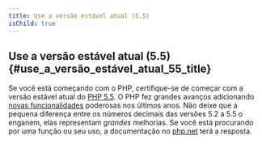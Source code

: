 ```yaml
---
title: Use a versão estável atual (5.5)
isChild: true
---
```


## Use a versão estável atual (5.5) {#use_a_versão_estável_atual_55_title}

Se você está começando com o PHP, certifique-se de começar com a versão estável atual do [PHP 5.5][php-release]. O PHP
fez grandes avanços adicionando [novas funcionalidades](#language_highlights) poderosas nos últimos anos. Não deixe que
a pequena diferença entre os números decimais das versões 5.2 a 5.5 o enganem, elas representam _grandes_ melhorias. Se você está
procurando por uma função ou seu uso, a documentação no [php.net][php-docs] terá a resposta.

[php-release]: http://www.php.net/downloads.php
[php-docs]: http://www.php.net/manual/en/
